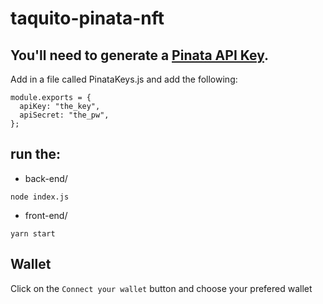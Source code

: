 # taquito-pinata-nft

## You'll need to generate a [Pinata API Key](https://www.pinata.cloud/).

Add in a file called PinataKeys.js and add the following:
```
module.exports = {
  apiKey: "the_key",
  apiSecret: "the_pw",
};
```

## run the:
* back-end/
```
node index.js
```
* front-end/
```
yarn start
```

## Wallet
Click on the `Connect your wallet` button and choose your prefered wallet 
